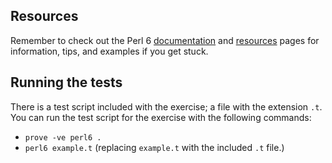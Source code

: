 ## Resources

Remember to check out the Perl 6 [documentation](https://docs.perl6.org/) and
[resources](https://perl6.org/resources/) pages for information, tips, and
examples if you get stuck.

## Running the tests

There is a test script included with the exercise; a file with the extension
`.t`. You can run the test script for the exercise with the following commands:

  - `prove -ve perl6 .`
  - `perl6 example.t` (replacing `example.t` with the included `.t` file.)
